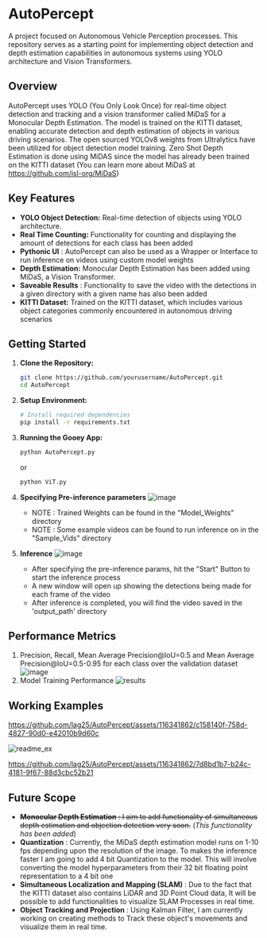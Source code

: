 # AutoPercept
A project focused on Autonomous Vehicle Perception processes. This repository serves as a starting point for implementing object detection and depth estimation capabilities in autonomous systems using YOLO architecture and Vision Transformers.

## Overview
AutoPercept uses YOLO (You Only Look Once) for real-time object detection and tracking and a vision transformer called MiDaS for a Monocular Depth Estimation. The model is trained on the KITTI dataset, enabling accurate detection and depth estimation of objects in various driving scenarios. The open sourced YOLOv8 weights from Ultralytics have been utilized for object detection model training. Zero Shot Depth Estimation is done using MiDAS since the model has already been trained on the KITTI dataset (You can learn more about MiDaS at https://github.com/isl-org/MiDaS)

## Key Features
- **YOLO Object Detection:** Real-time detection of objects using YOLO architecture.
- **Real Time Counting:** Functionality for counting and displaying the amount of detections for each class has been added
- **Pythonic UI** : AutoPercept can also be used as a Wrapper or Interface to run inference on videos using custom model weights
- **Depth Estimation:** Monocular Depth Estimation has been added using MiDaS, a Vision Transformer.
- **Saveable Results** : Functionality to save the video with the detections in a given directory with a given name has also been added
- **KITTI Dataset:** Trained on the KITTI dataset, which includes various object categories commonly encountered in autonomous driving scenarios

## Getting Started
1. **Clone the Repository:**
    ```bash
    git clone https://github.com/yourusername/AutoPercept.git
    cd AutoPercept
    ```
2. **Setup Environment:**
    ```bash
   # Install required dependencies
    pip install -r requirements.txt
    ```

4. **Running the Gooey App:**
   ```bash
   python AutoPercept.py
    ```
      or
   ```bash
   python ViT.py
   ```

6. **Specifying Pre-inference parameters**
    ![image](https://github.com/lag25/AutoPercept/assets/116341862/694004f0-da32-4a91-a544-fb0fd4de4836)

    
    
    - NOTE : Trained Weights can be found in the "Model_Weights" directory
    - NOTE : Some example videos can be found to run inference on in the "Sample_Vids" directory
  
7. **Inference**
    ![image](https://github.com/lag25/AutoPercept/assets/116341862/1e13563f-3717-4774-a802-d97459bb86f9)

   - After specifying the pre-inference params, hit the "Start" Button to start the inference process
   - A new window will open up showing the detections being made for each frame of the video
   - After inference is completed, you will find the video saved in the 'output_path' directory

## Performance Metrics
1. Precision, Recall, Mean Average Precision@IoU=0.5 and Mean Average Precision@IoU=0.5-0.95 for each class over the validation dataset
![image](https://github.com/lag25/AutoPercept/assets/116341862/a99057b6-73df-4d3f-8e44-fae4197a5711)
2. Model Training Performance
    ![results](https://github.com/lag25/AutoPercept/assets/116341862/4a3964e9-4940-4f4c-b4b6-4cb70dd03f35)
## Working Examples
https://github.com/lag25/AutoPercept/assets/116341862/c158140f-758d-4827-90d0-e42010b9d60c

![readme_ex](https://github.com/lag25/AutoPercept/assets/116341862/e123094e-683e-4043-8ea3-c34cfeb64ab7)


https://github.com/lag25/AutoPercept/assets/116341862/7d8bd1b7-b24c-4181-9f67-88d3cbc52b21


## Future Scope
- ~~**Monocular Depth Estimation** : I aim to add functionality of simultaneous depth estimation and objection detection very soon.~~ (_This functionality has been added_)
- **Quantization** : Currently, the MiDaS depth estimation model runs on 1-10 fps depending upon the resolution of the image. To makes the inference faster I am going to add 4 bit Quantization to the model. This will involve converting the model hyperparameters from their 32 bit floating point representation to a 4 bit one
- **Simultaneous Localization and Mapping (SLAM)** : Due to the fact that the KITTI dataset also contains LiDAR and 3D Point Cloud data, It will be possible to add functionalities to visualize SLAM Processes in real time.
- **Object Tracking and Projection** : Using Kalman Filter, I am currently working on creating methods to Track these object's movements and visualize them in real time.


